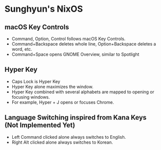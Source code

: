 # Sunghyun's NixOS

## macOS Key Controls

- Command, Option, Control follows macOS Key Controls.
- Command+Backspace deletes whole line, Option+Backspace deletes a word, etc.
- Command+Space opens GNOME Overview, similar to Spotlight

## Hyper Key

- Caps Lock is Hyper Key
- Hyper Key alone maximizes the window.
- Hyper Key combined with several alphabets are mapped to opening or focusing windows.
- For example, Hyper + J opens or focuses Chrome.

## Language Switching inspired from Kana Keys (Not Implemented Yet)

- Left Command clicked alone always switches to English.
- Right Alt clicked alone always switches to Korean.

